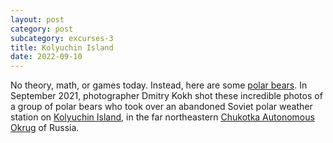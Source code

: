```yaml
---
layout: post
category: post
subcategory: excurses-3
title: Kolyuchin Island
date: 2022-09-10
---
```


No theory, math, or games today. Instead, here are some [polar bears](https://www.dmitrykokh.com/polar-bears). In September 2021, photographer Dmitry Kokh shot these incredible photos of a group of polar bears who took over an abandoned Soviet polar weather station on [Kolyuchin Island](https://en.wikipedia.org/wiki/Kolyuchin_Island), in the far northeastern [Chukotka Autonomous Okrug](https://en.wikipedia.org/wiki/Chukotka_Autonomous_Okrug) of Russia.
